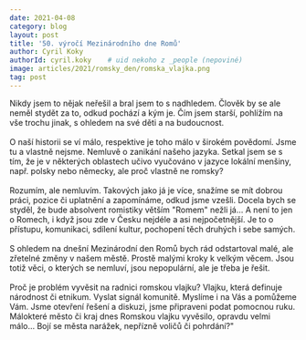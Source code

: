```yaml
---
date: 2021-04-08
category: blog
layout: post
title: '50. výročí Mezinárodního dne Romů'
author: Cyril Koky
authorId: cyril.koky    # uid nekoho z _people (nepoviné)
image: articles/2021/romsky_den/romska_vlajka.png
tag: post
---
```

Nikdy jsem to nějak neřešil a bral jsem to s nadhledem. Člověk by se ale neměl stydět za to, odkud pochází a kým je. Čím jsem starší, pohlížím na vše trochu jinak, s ohledem na své děti a na budoucnost.
<br>
<br>
O naší historii se ví málo, respektive je toho málo v širokém povědomí. Jsme tu a vlastně nejsme. Nemluvě o zanikání našeho jazyka. Setkal jsem se s tím, že je v některých oblastech učivo vyučováno v jazyce lokální menšiny, např. polsky nebo německy, ale proč vlastně ne romsky?
<br>
<br>
Rozumím, ale nemluvím. Takových jako já je více, snažíme se mít dobrou práci, pozice či uplatnění a zapomínáme, odkud jsme vzešli. Docela bych se styděl, že bude absolvent romistiky větším "Romem" nežli já... A není to jen o Romech, i když jsou zde v Česku nejdéle a asi nejpočetnější. Je to o přístupu, komunikaci, sdílení kultur, pochopení těch druhých i sebe samých.
<br>
<br>
S ohledem na dnešní Mezinárodní den Romů bych rád odstartoval malé, ale zřetelné změny v našem městě. Prostě malými kroky k velkým věcem. Jsou totiž věci, o kterých se nemluví, jsou nepopulární, ale je třeba je řešit. 
<br>
<br>
Proč je problém vyvěsit na radnici romskou vlajku? Vlajku, která definuje národnost či etnikum. Vyslat signál komunitě. Myslíme i na Vás a pomůžeme Vám. Jsme otevření řešení a diskuzi, jsme připraveni podat pomocnou ruku. Málokteré město či kraj dnes Romskou vlajku vyvěsilo, opravdu velmi málo… Bojí se města narážek, nepřízně voličů či pohrdání?"